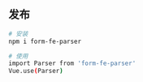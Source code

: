 

## 发布

```bash
# 安装
npm i form-fe-parser

# 使用
import Parser from 'form-fe-parser'
Vue.use(Parser)
```

